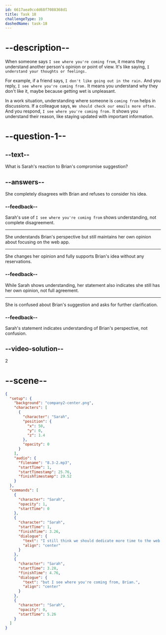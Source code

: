 ```yaml
---
id: 6617aea9ccdd68f7088368d1
title: Task 18
challengeType: 19
dashedName: task-18
---
```


<!-- (Audio) Sarah: I still think we should dedicate more time to the web app, but I see where you’re coming from, Brian. -->

# --description--

When someone says `I see where you're coming from`, it means they understand another person's opinion or point of view. It's like saying, `I understand your thoughts or feelings.`

For example, if a friend says, `I don't like going out in the rain.` And you reply, `I see where you're coming from.` It means you understand why they don't like it, maybe because getting wet is unpleasant.

In a work situation, understanding where someone is `coming from` helps in discussions. If a colleague says, `We should check our emails more often.` And you respond, `I see where you're coming from.` It shows you understand their reason, like staying updated with important information.

# --question-1--

## --text--

What is Sarah's reaction to Brian's compromise suggestion?

## --answers--

She completely disagrees with Brian and refuses to consider his idea.

### --feedback--

Sarah's use of `I see where you're coming from` shows understanding, not complete disagreement.

---

She understands Brian's perspective but still maintains her own opinion about focusing on the web app.

---

She changes her opinion and fully supports Brian's idea without any reservations.

### --feedback--

While Sarah shows understanding, her statement also indicates she still has her own opinion, not full agreement.

---

She is confused about Brian's suggestion and asks for further clarification.

### --feedback--

Sarah's statement indicates understanding of Brian's perspective, not confusion.

## --video-solution--

2

# --scene--

```json
{
  "setup": {
    "background": "company2-center.png",
    "characters": [
      {
        "character": "Sarah",
        "position": {
          "x": 50,
          "y": 0,
          "z": 1.4
        },
        "opacity": 0
      }
    ],
    "audio": {
      "filename": "8.3-2.mp3",
      "startTime": 1,
      "startTimestamp": 25.76,
      "finishTimestamp": 29.52
    }
  },
  "commands": [
    {
      "character": "Sarah",
      "opacity": 1,
      "startTime": 0
    },
    {
      "character": "Sarah",
      "startTime": 1,
      "finishTime": 3.26,
      "dialogue": {
        "text": "I still think we should dedicate more time to the web app,",
        "align": "center"
      }
    },
    {
      "character": "Sarah",
      "startTime": 3.28,
      "finishTime": 4.76,
      "dialogue": {
        "text": "but I see where you're coming from, Brian.",
        "align": "center"
      }
    },
    {
      "character": "Sarah",
      "opacity": 0,
      "startTime": 5.26
    }
  ]
}
```
